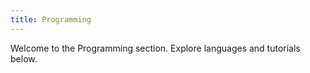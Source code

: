 ```yaml
---
title: Programming
---
```


Welcome to the Programming section. Explore languages and tutorials below.